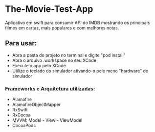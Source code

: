 # The-Movie-Test-App
Aplicativo em swift para consumir API do IMDB mostrando os principais filmes em cartaz, mais populares e com melhores notas.

## Para usar:

* Abra a pasta do projeto no terminal e digite "pod install"
* Abra o arquivo .workspace no seu XCode
* Execute o app pelo XCode
* Utilize o teclado do simulador ativando-o pelo meno "hardware" do simulador

### Frameworks e Arquitetura utilizadas:

* Alamofire
* AlamofireObjectMapper
* RxSwift
* RxCocoa
* MVVM: Model - View - ViewModel
* CocoaPods
